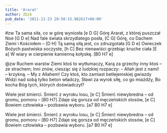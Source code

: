 ```yaml
---
title: 'Ararat'
author: Zbik
pub_date: '2011-12-23 20:50:15.982617+00:00'
---
```


#zw
Ta sama siła, co w górę wyniosła [e D G]
Górę Ararat, z której puszczał Noe [G D e]
Nad fale świata skrzydlatego posła, [C G]
Górę, co Dachem Ziemi i Kościołem – [D H]
Tą samą siłą jest, co zdruzgotała [G D e]
Owieczek Bożych pastwiska soczyste, [h C]
Bez nienawiści grzebiąc kruche ciała [E a]
W wiary w cierpienie kamienną kołyskę. [B0 H7 e]

@zw
Ruchem warstw Ziemi ktoś to wytłumaczy,
Karą za grzechy inny ktoś – ze strachem;
Inni znów, ciesząc się z ludzkiej rozpaczy:
– Allah jest z nami! – krzykną. – My z Allahem!
Czy ktoś, kto zamiast betlejemskiej gwiazdy
Widzi nad sobą tylko beton władczy,
Sławi za wyrok siłę, co go miażdży,
Bo kocha Bóg tych, których doświadczył?

Wiele jest śmierci. Śmierć z wyroku losu, [e C]
Śmierć niewybredna – od gromu, pomoru – [B0 H7]
Zdaje się gorsza od męczeńskich stosów, [e C]
Bowiem człowieka – pozbawia wyboru. [a7 B0 H7 e]

Wiele jest śmierci. Śmierć z wyroku losu, [e C]
Śmierć niewybredna – od gromu, pomoru – [B0 H7]
Zdaje się gorsza od męczeńskich stosów, [e C]
Bowiem człowieka – pozbawia wyboru. [a7 B0 H7 e]